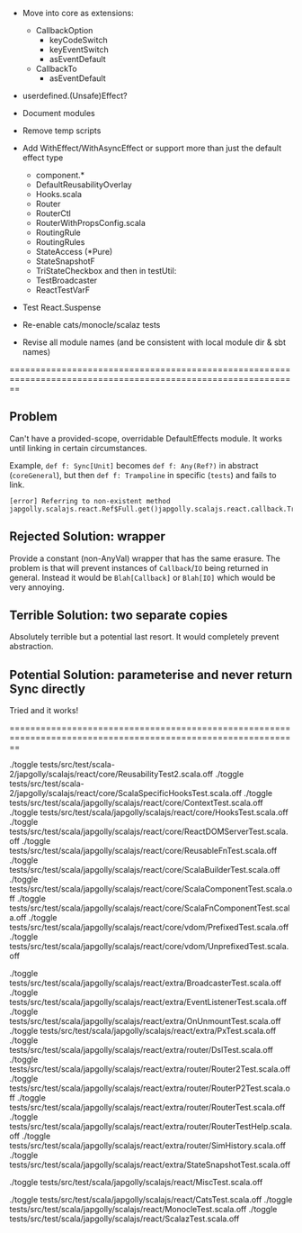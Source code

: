 * Move into core as extensions:
  * CallbackOption
    * keyCodeSwitch
    * keyEventSwitch
    * asEventDefault
  * CallbackTo
    * asEventDefault

* userdefined.(Unsafe)Effect?

* Document modules

* Remove temp scripts

* Add WithEffect/WithAsyncEffect or support more than just the default effect type
  * component.*
  * DefaultReusabilityOverlay
  * Hooks.scala
  * Router
  * RouterCtl
  * RouterWithPropsConfig.scala
  * RoutingRule
  * RoutingRules
  * StateAccess (*Pure)
  * StateSnapshotF
  * TriStateCheckbox
and then in testUtil:
  * TestBroadcaster
  * ReactTestVarF

* Test React.Suspense

* Re-enable cats/monocle/scalaz tests

* Revise all module names (and be consistent with local module dir & sbt names)

==============================================================================================================

## Problem
Can't have a provided-scope, overridable DefaultEffects module.
It works until linking in certain circumstances.

Example, `def f: Sync[Unit]` becomes `def f: Any(Ref?)` in abstract (`coreGeneral`),
but then `def f: Trampoline` in specific (`tests`) and fails to link.

```
[error] Referring to non-existent method japgolly.scalajs.react.Ref$Full.get()japgolly.scalajs.react.callback.Trampoline
```

## Rejected Solution: wrapper
Provide a constant (non-AnyVal) wrapper that has the same erasure.
The problem is that will prevent instances of `Callback`/`IO` being returned in general.
Instead it would be `Blah[Callback]` or `Blah[IO]` which would be very annoying.

## Terrible Solution: two separate copies
Absolutely terrible but a potential last resort. It would completely prevent abstraction.

## Potential Solution: parameterise and never return Sync directly
Tried and it works!

==============================================================================================================

./toggle tests/src/test/scala-2/japgolly/scalajs/react/core/ReusabilityTest2.scala.off
./toggle tests/src/test/scala-2/japgolly/scalajs/react/core/ScalaSpecificHooksTest.scala.off
./toggle tests/src/test/scala/japgolly/scalajs/react/core/ContextTest.scala.off
./toggle tests/src/test/scala/japgolly/scalajs/react/core/HooksTest.scala.off
./toggle tests/src/test/scala/japgolly/scalajs/react/core/ReactDOMServerTest.scala.off
./toggle tests/src/test/scala/japgolly/scalajs/react/core/ReusableFnTest.scala.off
./toggle tests/src/test/scala/japgolly/scalajs/react/core/ScalaBuilderTest.scala.off
./toggle tests/src/test/scala/japgolly/scalajs/react/core/ScalaComponentTest.scala.off
./toggle tests/src/test/scala/japgolly/scalajs/react/core/ScalaFnComponentTest.scala.off
./toggle tests/src/test/scala/japgolly/scalajs/react/core/vdom/PrefixedTest.scala.off
./toggle tests/src/test/scala/japgolly/scalajs/react/core/vdom/UnprefixedTest.scala.off

./toggle tests/src/test/scala/japgolly/scalajs/react/extra/BroadcasterTest.scala.off
./toggle tests/src/test/scala/japgolly/scalajs/react/extra/EventListenerTest.scala.off
./toggle tests/src/test/scala/japgolly/scalajs/react/extra/OnUnmountTest.scala.off
./toggle tests/src/test/scala/japgolly/scalajs/react/extra/PxTest.scala.off
./toggle tests/src/test/scala/japgolly/scalajs/react/extra/router/DslTest.scala.off
./toggle tests/src/test/scala/japgolly/scalajs/react/extra/router/Router2Test.scala.off
./toggle tests/src/test/scala/japgolly/scalajs/react/extra/router/RouterP2Test.scala.off
./toggle tests/src/test/scala/japgolly/scalajs/react/extra/router/RouterTest.scala.off
./toggle tests/src/test/scala/japgolly/scalajs/react/extra/router/RouterTestHelp.scala.off
./toggle tests/src/test/scala/japgolly/scalajs/react/extra/router/SimHistory.scala.off
./toggle tests/src/test/scala/japgolly/scalajs/react/extra/StateSnapshotTest.scala.off

./toggle tests/src/test/scala/japgolly/scalajs/react/MiscTest.scala.off

./toggle tests/src/test/scala/japgolly/scalajs/react/CatsTest.scala.off
./toggle tests/src/test/scala/japgolly/scalajs/react/MonocleTest.scala.off
./toggle tests/src/test/scala/japgolly/scalajs/react/ScalazTest.scala.off
